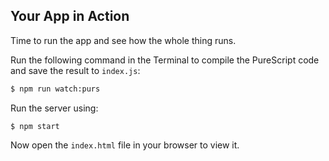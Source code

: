 ## Your App in Action

Time to run the app and see how the whole thing runs.

Run the following command in the Terminal to compile the PureScript code and save the result to `index.js`:

```bash
$ npm run watch:purs
```

Run the server using:

```
$ npm start
```

Now open the `index.html` file in your browser to view it.

